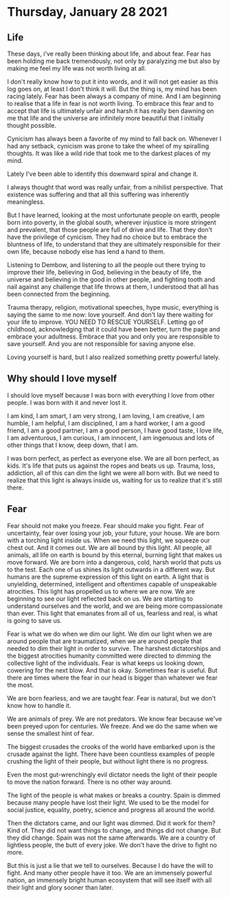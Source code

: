 # Thursday, January 28 2021

## Life

These days, i've really been thinking about life, and about fear. Fear has been holding me back tremendously, not only by paralyzing me but also by making me feel my life was not worth living at all.

I don't really know how to put it into words, and it will not get easier as this log goes on, at least I don't think it will. But the thing is, my mind has been racing lately. Fear has been always a company of mine. And I am beginning to realise that a life in fear is not worth living. To embrace this fear and to accept that life is ultimately unfair and harsh it has really ben dawning on me that life and the universe are infinitely more beautiful that I initially thought possible.

Cynicism has always been a favorite of my mind to fall back on. Whenever I had any setback, cynicism was prone to take the wheel of my spiralling thoughts. It was like a wild ride that took me to the darkest places of my mind.

Lately I've been able to identify this downward spiral and change it.

I always thought that word was really unfair, from a nihilist perspective. That existence was suffering and that all this suffering was inherently meaningless.

But I have learned, looking at the most unfortunate people on earth, people born into poverty, in the global south, wherever injustice is more stringent and prevalent, that those people are full of drive and life. That they don't have the privilege of cynicism. They had no choice but to embrace the bluntness of life, to understand that they are ultimately responsible for their own life, because nobody else has lend a hand to them.

Listening to Dembow, and listening to all the people out there trying to improve their life, believing in God, believing in the beauty of life, the universe and believing in the good in other people, and fighting tooth and nail against any challenge that life throws at them, I understood that all has been connected from the beginning.

Trauma therapy, religion, motivational speeches, hype music, everything is saying the same to me now: love yourself. And don't lay there waiting for your life to improve. YOU NEED TO RESCUE YOURSELF. Letting go of childhood, acknowledging that it could have been better, turn the page and embrace your adultness. Embrace that you and only you are responsible to save yourself. And you are not responsible for saving anyone else.

Loving yourself is hard, but I also realized something pretty powerful lately.

## Why should I love myself

I should love myself because I was born with everything I love from other people. I was born with it and never lost it.

I am kind, I am smart, I am very strong, I am loving, I am creative, I am humble, I am helpful, I am disciplined, I am a hard worker, I am a good friend, I am a good partner, I am a good person, I have good taste, I love life, I am adventurous, I am curious, I am innocent, I am ingenuous and lots of other things that I know, deep down, that I am.

I was born perfect, as perfect as everyone else. We are all born perfect, as kids. It's life that puts us against the ropes and beats us up. Trauma, loss, addiction, all of this can dim the light we were all born with. But we need to realize that this light is always inside us, waiting for us to realize that it's still there.

## Fear

Fear should not make you freeze. Fear should make you fight. Fear of uncertainty, fear over losing your job, your future, your house. We are born with a torching light inside us. When we need this light, we squeeze our chest out. And it comes out. We are all bound by this light. All people, all animals, all life on earth is bound by this eternal, burning light that makes us move forward. We are born into a dangerous, cold, harsh world that puts us to the test. Each one of us shines its light outwards in a different way. But humans are the supreme expression of this light on earth. A light that is unyielding, determined, intelligent and oftentimes capable of unspeakable atrocities. This light has propelled us to where we are now. We are beginning to see our light reflected back on us. We are starting to understand ourselves and the world, and we are being more compassionate than ever. This light that emanates from all of us, fearless and real, is what is going to save us.

Fear is what we do when we dim our light. We dim our light when we are around people that are traumatized, when we are around people that needed to dim their light in order to survive. The harshest dictatorships and the biggest atrocities humanity committed were directed to dimming the collective light of the individuals. Fear is what keeps us looking down, cowering for the next blow. And that is okay. Sometimes fear is useful. But there are times where the fear in our head is bigger than whatever we fear the most.

We are born fearless, and we are taught fear. Fear is natural, but we don't know how to handle it.

We are animals of prey. We are not predators. We know fear because we've been preyed upon for centuries. We freeze. And we do the same when we sense the smallest hint of fear.

The biggest crusades the crooks of the world have embarked upon is the crusade against the light. There have been countless examples of people crushing the light of their people, but without light there is no progress.

Even the most gut-wrenchingly evil dictator needs the light of their people to move the nation forward. There is no other way around.

The light of the people is what makes or breaks a country. Spain is dimmed because many people have lost their light. We used to be the model for social justice, equality, poetry, science and progress all around the world.

Then the dictators came, and our light was dimmed. Did it work for them? Kind of. They did not want things to change, and things did not change. But they did change. Spain was not the same afterwards. We are a country of lightless people, the butt of every joke. We don't have the drive to fight no more.

But this is just a lie that we tell to ourselves. Because I do have the will to fight. And many other people have it too. We are an immensely powerful nation, an immensely bright human ecosystem that will see itself with all their light and glory sooner than later.
